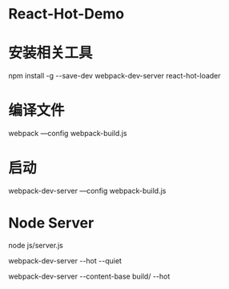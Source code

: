 # React-Hot-Demo
# 安装相关工具
npm install -g --save-dev webpack-dev-server react-hot-loader

# 编译文件
webpack —config webpack-build.js

# 启动
webpack-dev-server —config webpack-build.js

# Node Server
node js/server.js


webpack-dev-server --hot --quiet

webpack-dev-server --content-base build/ --hot